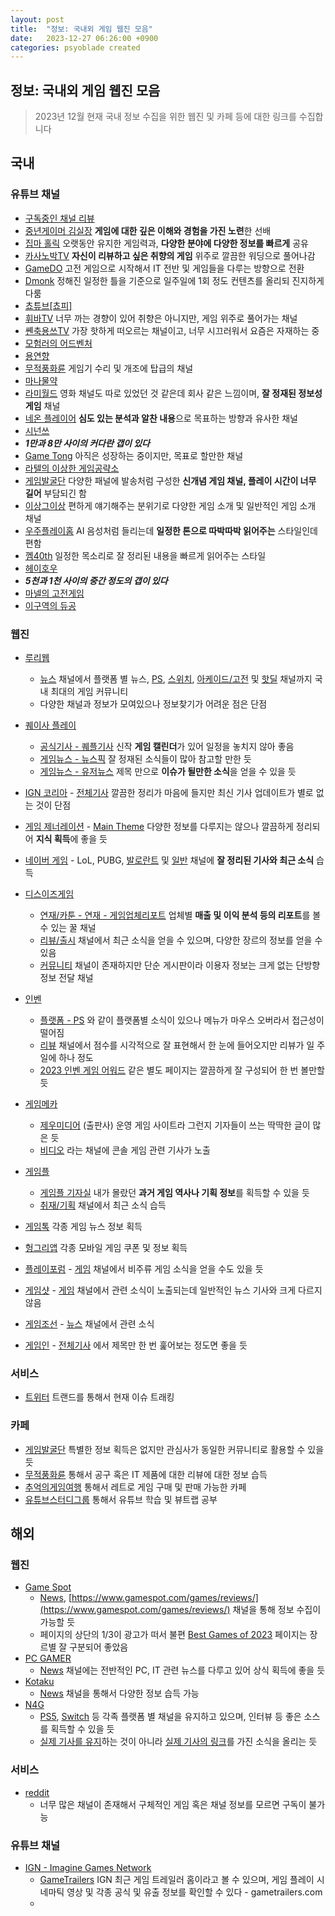```yaml
---
layout: post
title:  "정보: 국내외 게임 웹진 모음"
date:   2023-12-27 06:26:00 +0900
categories: psyoblade created
---
```




## 정보: 국내외 게임 웹진 모음

>   2023년 12월 현재 국내 정보 수집을 위한 웹진 및 카페 등에 대한 링크를 수집합니다

## 국내

### 유튜브 채널

* [구독중인 채널 리뷰](https://www.youtube.com/feed/subscriptions) 
* [중년게이머 김실장](https://www.youtube.com/@memolkim/videos) **게임에 대한 깊은 이해와 경험을 가진 노련**한 선배
* [집마 홀릭](https://www.youtube.com/@khan0925/videos) 오랫동안 유지한 게임력과, **다양한 분야에 다양한 정보를 빠르게** 공유
* [카사노박TV](https://www.youtube.com/@CasanoparkTV/videos) **자신이 리뷰하고 싶은 취향의 게임** 위주로 깔끔한 워딩으로 풀어나감
* [GameDO](https://www.youtube.com/@GameDO/videos) 고전 게임으로 시작해서 IT 전반 및 게임들을 다루는 방향으로 전환
* [Dmonk](https://www.youtube.com/@Dmonktv/videos) 정해진 일정한 틀을 기준으로 일주일에 1회 정도 컨텐츠를 올리되 진지하게 다룸
* [쵸튜브[쵸피]](https://www.youtube.com/@youtubechopy/videos)  
* [휘바TV](https://www.youtube.com/@tvhj/videos) 너무 까는 경향이 있어 취향은 아니지만, 게임 위주로 풀어가는 채널
* [쏀축용쓰TV](https://www.youtube.com/@SsenChookYongs/videos) 가장 핫하게 떠오르는 채널이고, 너무 시끄러워서 요즘은 자재하는 중
* [모험러의 어드벤처](https://www.youtube.com/@kradventurer/videos) 
* [용연향](https://www.youtube.com/yeonhyang13)
* [무적풍화륜](https://www.youtube.com/@curubori) 게임기 수리 및 개조에 탑급의 채널
* [마나물약](https://www.youtube.com/@mana0907/videos)
* [라미월드](https://www.youtube.com/@ramyworld/videos) 영화 채널도 따로 있었던 것 같은데 회사 같은 느낌이며, **잘 정재된 정보성 게임** 채널
* [네온 플레이어](https://www.youtube.com/@neonplayer/videos) **심도 있는 분석과 알찬 내용**으로 목표하는 방향과 유사한 채널
* [시넌쓰](https://www.youtube.com/@Sinans1012/videos) 
* ***1만과 8만 사이의 커다란 갭이 있다***
* [Game Tong](https://www.youtube.com/@game-tong/videos) 아직은 성장하는 중이지만, 목표로 할만한 채널
* [라텔의 이상한 게임공략소](https://www.youtube.com/@rattel/videos) 
* [게임발굴단](https://www.youtube.com/@balguldan/videos) 다양한 패널에 발송처럼 구성한 **신개념 게임 채널, 플레이 시간이 너무 길어** 부담되긴 함
* [이상그이상](https://www.youtube.com/@user-hk4kk4vy3z/videos) 편하게 얘기해주는 분위기로 다양한 게임 소개 및 일반적인 게임 소개 채널
* [우주플레이홈](https://www.youtube.com/@woojooplay_home/videos) AI 음성처럼 들리는데 **일정한 톤으로 따박따박 읽어주는** 스타일인데 편함
* [껨40th](https://www.youtube.com/@ggame40th/videos) 일정한 목소리로 잘 정리된 내용을 빠르게 읽어주는 스타일
* [헤이호우](https://www.youtube.com/@heyhou/videos) 
* ***5천과 1천 사이의 중간 정도의 갭이 있다***
* [마넬의 고전게임](https://www.youtube.com/@meniereman) 
* [이구역의 듀공](https://www.youtube.com/@grownbb/videos)

### 웹진

* [루리웹](https://bbs.ruliweb.com/)
  * [뉴스](https://bbs.ruliweb.com/news) 채널에서 플랫폼 별 뉴스, [PS](https://bbs.ruliweb.com/ps), [스위치](https://bbs.ruliweb.com/nin), [아케이드/고전](https://bbs.ruliweb.com/family/249) 및 [핫딜](https://bbs.ruliweb.com/market/board/1020) 채널까지 국내 최대의 게임 커뮤니티
  * 다양한 채널과 정보가 모여있으나 정보찾기가 어려운 점은 단점
* [퀘이사 플레이](https://quasarplay.com)
  * [공식기사 - 퀘플기사](https://quasarplay.com/bbs/qp_columns) 신작 **게임 캘린더**가 있어 일정을 놓치지 않아 좋음
  * [게임뉴스 - 뉴스픽](https://quasarplay.com/bbs/qp_pick) 잘 정재된 소식들이 많아 참고할 만한 듯
  * [게임뉴스 - 유저뉴스](https://quasarplay.com/bbs/qp_gamenews) 제목 만으로 **이슈가 될만한 소식**을 얻을 수 있을 듯
* [IGN 코리아](https://kr.ign.com/) - [전체기사](https://kr.ign.com/article/) 깔끔한 정리가 마음에 들지만 최신 기사 업데이트가 별로 없는 것이 단점
* [게임 제너레이션](https://www.gamegeneration.or.kr/) - [Main Theme](https://www.gamegeneration.or.kr/maintheme) 다양한 정보를 다루지는 않으나 깔끔하게 정리되어 **지식 획득**에 좋을 듯
* [네이버 게임](https://game.naver.com) - LoL, PUBG, [발로란트](https://game.naver.com/esports/Valorant/board) 및 [일반](https://game.naver.com/esports/general/home) 채널에 **잘 정리된 기사와 최근 소식** 습득
* [디스이즈게임](https://www.thisisgame.com/)
  * [연재/카툰 - 연재 - 게임업체리포트](https://www.thisisgame.com/webzine/series/nboard/212/?series=186) 업체별 **매출 및 이익 분석 등의 리포트**를 볼 수 있는 꿀 채널
  * [리뷰/출시](https://www.thisisgame.com/webzine/game/nboard/16/) 채널에서 최근 소식을 얻을 수 있으며, 다양한 장르의 정보를 얻을 수 있음
  * [커뮤니티](https://www.thisisgame.com/webzine/community/tboard/?board=32) 채널이 존재하지만 단순 게시판이라 이용자 정보는 크게 없는 단방향 정보 전달 채널
  
* [인벤](https://www.inven.co.kr/)
  * [플랫폼 - PS](https://www.inven.co.kr/webzine/platform/?nplatform=3) 와 같이 플랫폼별 소식이 있으나 메뉴가 마우스 오버라서 접근성이 떨어짐
  * [리뷰](https://www.inven.co.kr/webzine/news/?sclass=12&platform=gamereview) 채널에서 점수를 시각적으로 잘 표현해서 한 눈에 들어오지만 리뷰가 일 주일에 하나 정도
  * [2023 인벤 게임 어워드](https://awards.inven.co.kr/) 같은 별도 페이지는 깔끔하게 잘 구성되어 한 번 볼만할 듯
* [게임메카](https://www.gamemeca.com/)
  * [제우미디어](https://www.jeumedia.com/) (출판사) 운영 게임 사이트라 그런지 기자들이 쓰는 딱딱한 글이 많은 듯
  * [비디오](https://www.gamemeca.com/news.php?ca=V) 라는 채널에 콘솔 게임 관련 기사가 노출
* [게임플](https://www.gameple.co.kr/)
  * [게임플 기자실](https://www.gameple.co.kr/news/articleList.html?sc_section_code=S1N44&view_type=sm) 내가 몰랐던 **과거 게임 역사나 기획 정보**를 획득할 수 있을 듯
  * [취재/기획](https://www.gameple.co.kr/news/articleList.html?sc_section_code=S1N2&view_type=sm) 채널에서 최근 소식 습득
* [게임톡](https://www.gametoc.co.kr/) 각종 게임 뉴스 정보 획득
* [헝그리앱](https://www.hungryapp.co.kr/) 각종 모바일 게임 쿠폰 및 정보 획득
* [플레이포럼](https://www.playforum.net/) - [게임](https://www.playforum.net/news/articleList.html?sc_section_code=S1N3&view_type=sm) 채널에서 비주류 게임 소식을 얻을 수도 있을 듯
* [게임샷](http://www.gameshot.net/) - [게임](http://www.gameshot.net/article/) 채널에서 관련 소식이 노출되는데 일반적인 뉴스 기사와 크게 다르지 않음
* [게임조선](https://www.gamechosun.co.kr) - [뉴스](https://www.gamechosun.co.kr/webzine/article/news.php) 채널에서 관련 소식
* [게임인](https://www.gameinn.co.kr/index.html) - [전체기사](https://www.gameinn.co.kr/news/articleList.html?view_type=sm) 에서 제목만 한 번 훑어보는 정도면 좋을 듯

### 서비스

* [트위터](https://twitter.com/i/trends) 트랜드를 통해서 현재 이슈 트래킹

### 카페

* [게임발굴단](https://cafe.naver.com/gamebalguldan) 특별한 정보 획득은 없지만 관심사가 동일한 커뮤니티로 활용할 수 있을 듯
* [무적풍화륜](https://cafe.naver.com/moopung) 통해서 공구 혹은 IT 제품에 대한 리뷰에 대한 정보 습득
* [추억의게임여행](https://cafe.naver.com/oldgamestravel) 통해서 레트로 게임 구매 및 판매 가능한 카페
* [유튜브스터디그룹](https://cafe.naver.com/ysgteam) 통해서 유튜브 학습 및 뷰트랩 공부

## 해외

### 웹진

* [Game Spot](https://www.gamespot.com/)
  * [News](https://www.gamespot.com/news/), [https://www.gamespot.com/games/reviews/](https://www.gamespot.com/games/reviews/) 채널을 통해 정보 수집이 가능할 듯
  * 페이지의 상단의 1/3이 광고가 떠서 불편 [Best Games of 2023](https://www.gamespot.com/best-games-of-2023/) 페이지는 장르별 잘 구분되어 좋았음
* [PC GAMER](https://www.pcgamer.com/)
  * [News](https://www.pcgamer.com/news/) 채널에는 전반적인 PC, IT 관련 뉴스를 다루고 있어 상식 획득에 좋을 듯
* [Kotaku](https://kotaku.com/)
  * [News](https://kotaku.com/culture/news) 채널을 통해서 다양한 정보 습득 가능
* [N4G](https://n4g.com/)
  * [PS5](https://n4g.com/channel/ps5), [Switch](https://n4g.com/channel/switch) 등 각족 플랫폼 별 채널을 유지하고 있으며, 인터뷰 등 좋은 소스를 획득할 수 있을 듯
  * [실제 기사를 유지](https://n4g.com/news/2579459/studio-rgg-interview-will-infinite-dragon-be-on-gamepass-gaidens-success-and-more)하는 것이 아니라 [실제 기사의 링크](https://automaton-media.com/en/interviews/20231225-24821/)를 가진 소식을 올리는 듯

### 서비스

* [reddit](https://www.reddit.com/?feed=home)
  * 너무 많은 채널이 존재해서 구체적인 게임 혹은 채널 정보를 모르면 구독이 불가능

### 유튜브 채널

* [IGN - Imagine Games Network](https://www.ign.com/)
  * [GameTrailers](https://www.youtube.com/@GameTrailers/videos) IGN 최근 게임 트레일러 홈이라고 볼 수 있으며, 게임 플레이 시네마틱 영상 및 각종 공식 및 유출 정보를 확인할 수 있다 - gametrailers.com
  * 